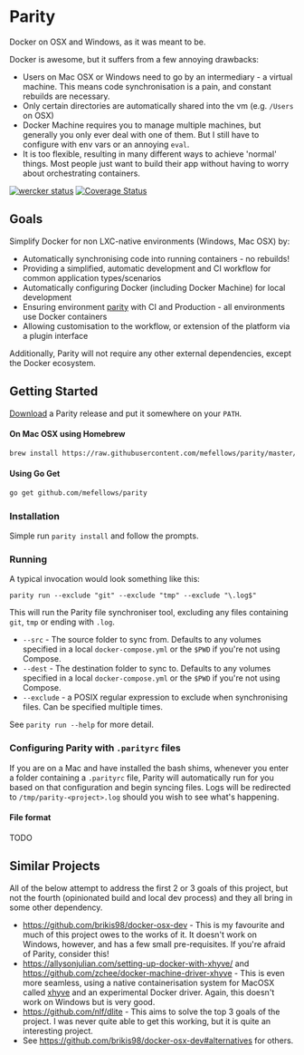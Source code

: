 # Parity

Docker on OSX and Windows, as it was meant to be.

Docker is awesome, but it suffers from a few annoying drawbacks:

* Users on Mac OSX or Windows need to go by an intermediary - a virtual machine. This means code synchronisation is a pain, and constant rebuilds are necessary.
* Only certain directories are automatically shared into the vm (e.g. `/Users` on OSX)
* Docker Machine requires you to manage multiple machines, but generally you only ever deal with one of them. But I still have to configure with env vars or an annoying `eval`.
* It is too flexible, resulting in many different ways to achieve 'normal' things. Most people just want to build their app without having to worry about orchestrating containers.

[![wercker status](https://app.wercker.com/status/be9372da6e34efdf671fb7ebdea591ec/s "wercker status")](https://app.wercker.com/project/bykey/be9372da6e34efdf671fb7ebdea591ec)
[![Coverage Status](https://coveralls.io/repos/github/mefellows/parity/badge.svg?branch=master)](https://coveralls.io/github/mefellows/parity?branch=master)

## Goals

Simplify Docker for non LXC-native environments (Windows, Mac OSX) by:

* Automatically synchronising code into running containers - no rebuilds!
* Providing a simplified, automatic development and CI workflow for common application types/scenarios
* Automatically configuring Docker (including Docker Machine) for local development
* Ensuring environment [parity](http://12factor.net/dev-prod-parity) with CI and Production - all environments use Docker containers
* Allowing customisation to the workflow, or extension of the platform via a plugin interface

Additionally, Parity will not require any other external dependencies, except the Docker ecosystem.

## Getting Started

[Download](releases) a Parity release and put it somewhere on your `PATH`.

#### On Mac OSX using Homebrew

```bash
brew install https://raw.githubusercontent.com/mefellows/parity/master/scripts/parity.rb
```

#### Using Go Get

```bash
go get github.com/mefellows/parity
```

### Installation

Simple run `parity install` and follow the prompts.

### Running

A typical invocation would look something like this:

```
parity run --exclude "git" --exclude "tmp" --exclude "\.log$"
```

This will run the Parity file synchroniser tool, excluding any files containing `git`, `tmp` or ending with `.log`.

* `--src` - The source folder to sync from. Defaults to any volumes specified in a local `docker-compose.yml` or the `$PWD` if you're not using Compose.
* `--dest` - The destination folder to sync to. Defaults to any volumes specified in a local `docker-compose.yml` or the `$PWD` if you're not using Compose.
* `--exclude` - a POSIX regular expression to exclude when synchronising files. Can be specified multiple times.

See `parity run --help` for more detail.

### Configuring Parity with `.parityrc` files

If you are on a Mac and have installed the bash shims, whenever you enter a folder containing a `.parityrc` file, Parity will automatically run for you based on that configuration and begin syncing files.
Logs will be redirected to `/tmp/parity-<project>.log` should you wish to see what's happening.

#### File format

TODO

## Similar Projects

All of the below attempt to address the first 2 or 3 goals of this project, but not the fourth (opinionated build and local dev process) and they all bring in some other dependency.

* https://github.com/brikis98/docker-osx-dev - This is my favourite and much of this project owes to the works of it. It doesn't work on Windows, however, and has a few small pre-requisites. If you're afraid of Parity, consider this!
* https://allysonjulian.com/setting-up-docker-with-xhyve/ and https://github.com/zchee/docker-machine-driver-xhyve - This is even more seamless, using a native containerisation system for MacOSX called [xhyve](https://github.com/mist64/xhyve) and an experimental Docker driver. Again, this doesn't work on Windows but is very good.
* https://github.com/nlf/dlite - This aims to solve the top 3 goals of the project. I was never quite able to get this working, but it is quite an interesting project.
* See https://github.com/brikis98/docker-osx-dev#alternatives for others.
